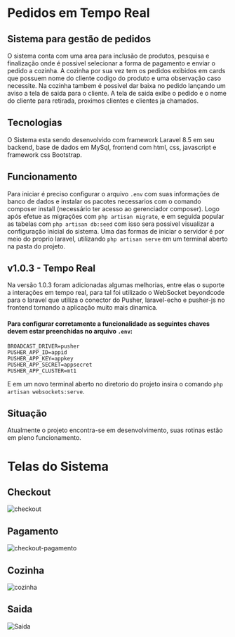 # Pedidos em Tempo Real

## Sistema para gestão de pedidos

O sistema conta com uma area para inclusão de produtos, pesquisa e finalização onde é possivel selecionar a forma de pagamento e enviar o pedido a cozinha.
A cozinha por sua vez tem os pedidos exibidos em cards que possuem nome do cliente codigo do produto e uma observação caso necessite. Na cozinha tambem é possivel dar baixa no pedido lançando um aviso a tela de saida para o cliente.
A tela de saida exibe o pedido e o nome do cliente para retirada, proximos clientes e clientes ja chamados.

## Tecnologias

O Sistema esta sendo desenvolvido com framework Laravel 8.5 em seu backend, base de dados em MySql, frontend com html, css, javascript e framework css Bootstrap.

## Funcionamento

Para iniciar é preciso configurar o arquivo ```.env``` com suas informações de banco de dados e instalar os pacotes necessarios com o comando composer install (necessário ter acesso ao gerenciador composer).
Logo após efetue as migrações com ```php artisan migrate```, e em seguida popular as tabelas com ```php artisan db:seed``` com isso sera possivel visualizar a configuração inicial do sistema.
Uma das formas de iniciar o servidor é por meio do proprio laravel, utilizando ```php artisan serve``` em um terminal aberto na pasta do projeto.

## v1.0.3 - Tempo Real

Na versão 1.0.3 foram adicionadas algumas melhorias, entre elas o suporte a interações em tempo real, para tal foi utilizado o WebSocket beyondcode para o laravel que utiliza o conector do Pusher, laravel-echo e pusher-js no frontend tornando a aplicação muito mais dinamica.

#### Para configurar corretamente a funcionalidade as seguintes chaves devem estar preenchidas no arquivo ```.env```:
```
BROADCAST_DRIVER=pusher
PUSHER_APP_ID=appid
PUSHER_APP_KEY=appkey
PUSHER_APP_SECRET=appsecret
PUSHER_APP_CLUSTER=mt1
```
E em um novo terminal aberto no diretorio do projeto insira o comando ```php artisan websockets:serve```.


## Situação

Atualmente o projeto encontra-se em desenvolvimento, suas rotinas estão em pleno funcionamento.

# Telas do Sistema

## Checkout
![checkout](https://user-images.githubusercontent.com/69776302/132109447-60856f3d-e0c6-4243-ad8e-895b4d6da11a.png)
## Pagamento
![checkout-pagamento](https://user-images.githubusercontent.com/69776302/132109453-ac33f1e5-1962-46f5-8400-bac980ab6637.png)
## Cozinha
![cozinha](https://user-images.githubusercontent.com/69776302/132109461-ea0db9b9-b1f1-4512-a9cc-9fffed8cfaad.png)
## Saida
![Saida](https://user-images.githubusercontent.com/69776302/132109466-090405ca-622e-46b0-9eee-e650e3ce1e6a.png)
